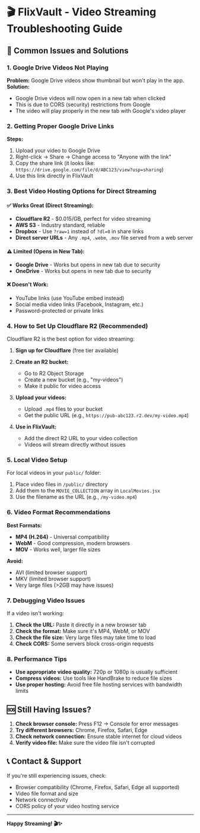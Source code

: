 # 🎬 FlixVault - Video Streaming Troubleshooting Guide

## 🔧 Common Issues and Solutions

### 1. Google Drive Videos Not Playing
**Problem:** Google Drive videos show thumbnail but won't play in the app.
**Solution:** 
- Google Drive videos will now open in a new tab when clicked
- This is due to CORS (security) restrictions from Google
- The video will play properly in the new tab with Google's video player

### 2. Getting Proper Google Drive Links
**Steps:**
1. Upload your video to Google Drive
2. Right-click → Share → Change access to "Anyone with the link"
3. Copy the share link (it looks like: `https://drive.google.com/file/d/ABC123/view?usp=sharing`)
4. Use this link directly in FlixVault

### 3. Best Video Hosting Options for Direct Streaming

#### ✅ **Works Great (Direct Streaming):**
- **Cloudflare R2** - $0.015/GB, perfect for video streaming
- **AWS S3** - Industry standard, reliable
- **Dropbox** - Use `?raw=1` instead of `?dl=0` in share links
- **Direct server URLs** - Any `.mp4`, `.webm`, `.mov` file served from a web server

#### ⚠️ **Limited (Opens in New Tab):**
- **Google Drive** - Works but opens in new tab due to security
- **OneDrive** - Works but opens in new tab due to security

#### ❌ **Doesn't Work:**
- YouTube links (use YouTube embed instead)
- Social media video links (Facebook, Instagram, etc.)
- Password-protected or private links

### 4. How to Set Up Cloudflare R2 (Recommended)

Cloudflare R2 is the best option for video streaming:

1. **Sign up for Cloudflare** (free tier available)
2. **Create an R2 bucket:**
   - Go to R2 Object Storage
   - Create a new bucket (e.g., "my-videos")
   - Make it public for video access

3. **Upload your videos:**
   - Upload `.mp4` files to your bucket
   - Get the public URL (e.g., `https://pub-abc123.r2.dev/my-video.mp4`)

4. **Use in FlixVault:**
   - Add the direct R2 URL to your video collection
   - Videos will stream directly without issues

### 5. Local Video Setup

For local videos in your `public/` folder:
1. Place video files in `/public/` directory
2. Add them to the `MOVIE_COLLECTION` array in `LocalMovies.jsx`
3. Use the filename as the URL (e.g., `/my-video.mp4`)

### 6. Video Format Recommendations

**Best Formats:**
- **MP4 (H.264)** - Universal compatibility
- **WebM** - Good compression, modern browsers
- **MOV** - Works well, larger file sizes

**Avoid:**
- AVI (limited browser support)
- MKV (limited browser support)
- Very large files (>2GB may have issues)

### 7. Debugging Video Issues

If a video isn't working:

1. **Check the URL:** Paste it directly in a new browser tab
2. **Check the format:** Make sure it's MP4, WebM, or MOV
3. **Check the file size:** Very large files may take time to load
4. **Check CORS:** Some servers block cross-origin requests

### 8. Performance Tips

- **Use appropriate video quality:** 720p or 1080p is usually sufficient
- **Compress videos:** Use tools like HandBrake to reduce file sizes
- **Use proper hosting:** Avoid free file hosting services with bandwidth limits

## 🆘 Still Having Issues?

1. **Check browser console:** Press F12 → Console for error messages
2. **Try different browsers:** Chrome, Firefox, Safari, Edge
3. **Check network connection:** Ensure stable internet for cloud videos
4. **Verify video file:** Make sure the video file isn't corrupted

## 📞 Contact & Support

If you're still experiencing issues, check:
- Browser compatibility (Chrome, Firefox, Safari, Edge all supported)
- Video file format and size
- Network connectivity
- CORS policy of your video hosting service

---

**Happy Streaming! 🎬✨**